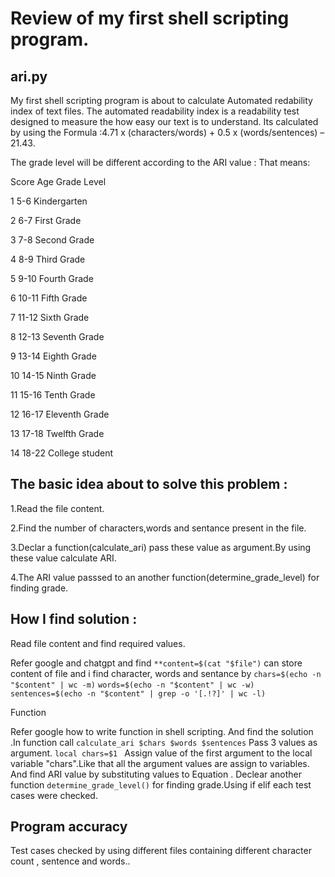 # Review of my first shell scripting program.
## ari.py

My first shell scripting program is about to calculate Automated redability index of text files.
The automated readability index is a readability test designed to measure the how easy our text is to understand.
Its calculated by using the Formula :4.71 x (characters/words) + 0.5 x (words/sentences) – 21.43.

The grade level will be different according to the ARI value :
That means:


Score Age 	Grade Level


1 	  5-6 	Kindergarten


2 	  6-7 	First Grade


3 	  7-8 	Second Grade


4 	  8-9 	Third Grade


5 	  9-10 	Fourth Grade


6 	 10-11 	Fifth Grade




7 	 11-12 	Sixth Grade


8 	 12-13 	Seventh Grade


9 	 13-14 	Eighth Grade


10 	 14-15 	Ninth Grade


11 	 15-16 	Tenth Grade


12 	 16-17 	Eleventh Grade


13 	 17-18 	Twelfth Grade


14 	 18-22 	College student 

## The basic idea about to solve this problem :


1.Read the file content.


2.Find the number of characters,words and sentance present in the file.


3.Declar a function(calculate_ari) pass these value as argument.By using these value calculate ARI.


4.The ARI value passsed to an another function(determine_grade_level) for finding grade.

## How I find solution :


Read file content and find required values.


Refer google and chatgpt and find `**content=$(cat "$file")` can store content of file and i find character, words and sentance by `chars=$(echo -n "$content" | wc -m)`
`words=$(echo -n "$content" | wc -w)`
`sentences=$(echo -n "$content" | grep -o '[.!?]' | wc -l)`

Function

Refer google how to write function in shell scripting. And find the solution .In function call `calculate_ari $chars $words $sentences` Pass 3 values as argument. `local chars=$1 ` Assign value of the first argument to the local variable "chars".Like that all the argument values are assign to variables. And find ARI value by substituting values to Equation  .
Declear another function `determine_grade_level()` for finding grade.Using if elif each test cases were checked.

## Program accuracy

Test cases checked by using different files containing different character count , sentence and words..







